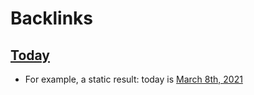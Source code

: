 
# Backlinks
## [Today](<Today.md>)
- For example, a static result: today is [March 8th, 2021](<March 8th, 2021.md>)

